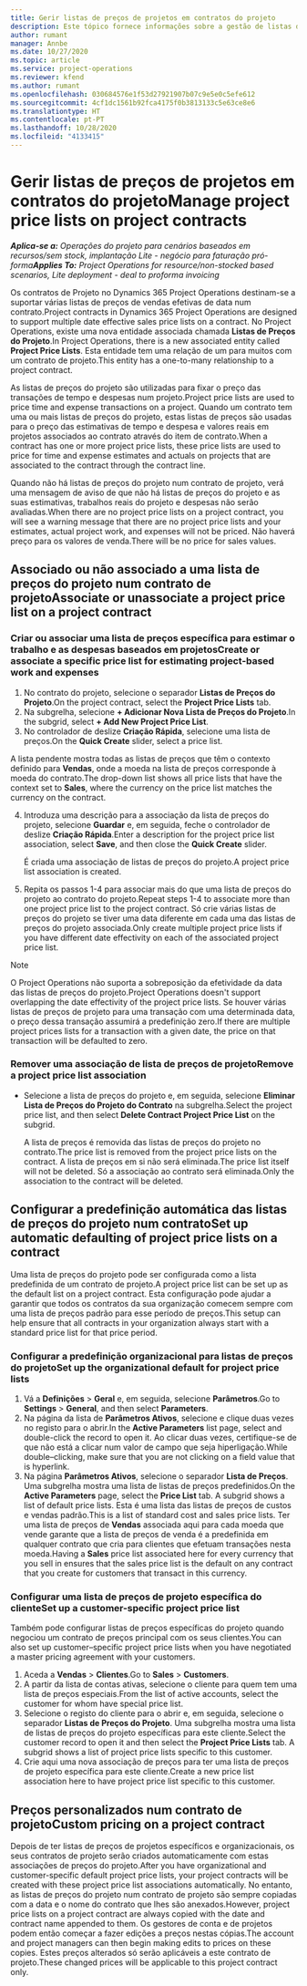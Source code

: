 ```yaml
---
title: Gerir listas de preços de projetos em contratos do projeto
description: Este tópico fornece informações sobre a gestão de listas de preços do projeto em contratos do projeto.
author: rumant
manager: Annbe
ms.date: 10/27/2020
ms.topic: article
ms.service: project-operations
ms.reviewer: kfend
ms.author: rumant
ms.openlocfilehash: 030684576e1f53d27921907b07c9e5e0c5efe612
ms.sourcegitcommit: 4cf1dc1561b92fca4175f0b3813133c5e63ce8e6
ms.translationtype: HT
ms.contentlocale: pt-PT
ms.lasthandoff: 10/28/2020
ms.locfileid: "4133415"
---
```

# <a name="manage-project-price-lists-on-project-contracts"></a><span data-ttu-id="1dda6-103">Gerir listas de preços de projetos em contratos do projeto</span><span class="sxs-lookup"><span data-stu-id="1dda6-103">Manage project price lists on project contracts</span></span>

<span data-ttu-id="1dda6-104">_**Aplica-se a:** Operações do projeto para cenários baseados em recursos/sem stock, implantação Lite - negócio para faturação pró-forma_</span><span class="sxs-lookup"><span data-stu-id="1dda6-104">_**Applies To:** Project Operations for resource/non-stocked based scenarios, Lite deployment - deal to proforma invoicing_</span></span>

<span data-ttu-id="1dda6-105">Os contratos de Projeto no Dynamics 365 Project Operations destinam-se a suportar várias listas de preços de vendas efetivas de data num contrato.</span><span class="sxs-lookup"><span data-stu-id="1dda6-105">Project contracts in Dynamics 365 Project Operations are designed to support multiple date effective sales price lists on a contract.</span></span> <span data-ttu-id="1dda6-106">No Project Operations, existe uma nova entidade associada chamada **Listas de Preços do Projeto**.</span><span class="sxs-lookup"><span data-stu-id="1dda6-106">In Project Operations, there is a new associated entity called **Project Price Lists**.</span></span> <span data-ttu-id="1dda6-107">Esta entidade tem uma relação de um para muitos com um contrato de projeto.</span><span class="sxs-lookup"><span data-stu-id="1dda6-107">This entity has a one-to-many relationship to a project contract.</span></span>

<span data-ttu-id="1dda6-108">As listas de preços do projeto são utilizadas para fixar o preço das transações de tempo e despesas num projeto.</span><span class="sxs-lookup"><span data-stu-id="1dda6-108">Project price lists are used to price time and expense transactions on a project.</span></span> <span data-ttu-id="1dda6-109">Quando um contrato tem uma ou mais listas de preços do projeto, estas listas de preços são usadas para o preço das estimativas de tempo e despesa e valores reais em projetos associados ao contrato através do item de contrato.</span><span class="sxs-lookup"><span data-stu-id="1dda6-109">When a contract has one or more project price lists, these price lists are used to price for time and expense estimates and actuals on projects that are associated to the contract through the contract line.</span></span>

<span data-ttu-id="1dda6-110">Quando não há listas de preços do projeto num contrato de projeto, verá uma mensagem de aviso de que não há listas de preços do projeto e as suas estimativas, trabalhos reais do projeto e despesas não serão avaliadas.</span><span class="sxs-lookup"><span data-stu-id="1dda6-110">When there are no project price lists on a project contract, you will see a warning message that there are no project price lists and your estimates, actual project work, and expenses will not be priced.</span></span> <span data-ttu-id="1dda6-111">Não haverá preço para os valores de venda.</span><span class="sxs-lookup"><span data-stu-id="1dda6-111">There will be no price for sales values.</span></span>

## <a name="associate-or-unassociate-a-project-price-list-on-a-project-contract"></a><span data-ttu-id="1dda6-112">Associado ou não associado a uma lista de preços do projeto num contrato de projeto</span><span class="sxs-lookup"><span data-stu-id="1dda6-112">Associate or unassociate a project price list on a project contract</span></span>

### <a name="create-or-associate-a-specific-price-list-for-estimating-project-based-work-and-expenses"></a><span data-ttu-id="1dda6-113">Criar ou associar uma lista de preços específica para estimar o trabalho e as despesas baseados em projetos</span><span class="sxs-lookup"><span data-stu-id="1dda6-113">Create or associate a specific price list for estimating project-based work and expenses</span></span>

1. <span data-ttu-id="1dda6-114">No contrato do projeto, selecione o separador **Listas de Preços do Projeto**.</span><span class="sxs-lookup"><span data-stu-id="1dda6-114">On the project contract, select the **Project Price Lists** tab.</span></span>
2. <span data-ttu-id="1dda6-115">Na subgrelha, selecione **+ Adicionar Nova Lista de Preços do Projeto**.</span><span class="sxs-lookup"><span data-stu-id="1dda6-115">In the subgrid, select **+ Add New Project Price List**.</span></span>
3. <span data-ttu-id="1dda6-116">No controlador de deslize **Criação Rápida**, selecione uma lista de preços.</span><span class="sxs-lookup"><span data-stu-id="1dda6-116">On the **Quick Create** slider, select a price list.</span></span> 

  <span data-ttu-id="1dda6-117">A lista pendente mostra todas as listas de preços que têm o contexto definido para **Vendas**, onde a moeda na lista de preços corresponde à moeda do contrato.</span><span class="sxs-lookup"><span data-stu-id="1dda6-117">The drop-down list shows all price lists that have the context set to **Sales**, where the currency on the price list matches the currency on the contract.</span></span>
  
4. <span data-ttu-id="1dda6-118">Introduza uma descrição para a associação da lista de preços do projeto, selecione **Guardar** e, em seguida, feche o controlador de deslize **Criação Rápida**.</span><span class="sxs-lookup"><span data-stu-id="1dda6-118">Enter a description for the project price list association, select **Save**, and then close the **Quick Create** slider.</span></span>

   <span data-ttu-id="1dda6-119">É criada uma associação de listas de preços do projeto.</span><span class="sxs-lookup"><span data-stu-id="1dda6-119">A project price list association is created.</span></span>
   
5. <span data-ttu-id="1dda6-120">Repita os passos 1-4 para associar mais do que uma lista de preços do projeto ao contrato do projeto.</span><span class="sxs-lookup"><span data-stu-id="1dda6-120">Repeat steps 1-4 to associate more than one project price list to the project contract.</span></span> <span data-ttu-id="1dda6-121">Só crie várias listas de preços do projeto se tiver uma data diferente em cada uma das listas de preços do projeto associada.</span><span class="sxs-lookup"><span data-stu-id="1dda6-121">Only create multiple project price lists if you have different date effectivity on each of the associated project price list.</span></span>

> [!NOTE]
> <span data-ttu-id="1dda6-122">O Project Operations não suporta a sobreposição da efetividade da data das listas de preços do projeto.</span><span class="sxs-lookup"><span data-stu-id="1dda6-122">Project Operations doesn't support overlapping the date effectivity of the project price lists.</span></span> <span data-ttu-id="1dda6-123">Se houver várias listas de preços de projeto para uma transação com uma determinada data, o preço dessa transação assumirá a predefinição zero.</span><span class="sxs-lookup"><span data-stu-id="1dda6-123">If there are multiple project prices lists for a transaction with a given date, the price on that transaction will be defaulted to zero.</span></span>

### <a name="remove-a-project-price-list-association"></a><span data-ttu-id="1dda6-124">Remover uma associação de lista de preços de projeto</span><span class="sxs-lookup"><span data-stu-id="1dda6-124">Remove a project price list association</span></span>

- <span data-ttu-id="1dda6-125">Selecione a lista de preços do projeto e, em seguida, selecione **Eliminar Lista de Preços do Projeto do Contrato** na subgrelha.</span><span class="sxs-lookup"><span data-stu-id="1dda6-125">Select the project price list, and then select **Delete Contract Project Price List** on the subgrid.</span></span> 

  <span data-ttu-id="1dda6-126">A lista de preços é removida das listas de preços do projeto no contrato.</span><span class="sxs-lookup"><span data-stu-id="1dda6-126">The price list is removed from the project price lists on the contract.</span></span> <span data-ttu-id="1dda6-127">A lista de preços em si não será eliminada.</span><span class="sxs-lookup"><span data-stu-id="1dda6-127">The price list itself will not be deleted.</span></span> <span data-ttu-id="1dda6-128">Só a associação ao contrato será eliminada.</span><span class="sxs-lookup"><span data-stu-id="1dda6-128">Only the association to the contract will be deleted.</span></span>

## <a name="set-up-automatic-defaulting-of-project-price-lists-on-a-contract"></a><span data-ttu-id="1dda6-129">Configurar a predefinição automática das listas de preços do projeto num contrato</span><span class="sxs-lookup"><span data-stu-id="1dda6-129">Set up automatic defaulting of project price lists on a contract</span></span>

<span data-ttu-id="1dda6-130">Uma lista de preços do projeto pode ser configurada como a lista predefinida de um contrato de projeto.</span><span class="sxs-lookup"><span data-stu-id="1dda6-130">A project price list can be set up as the default list on a project contract.</span></span> <span data-ttu-id="1dda6-131">Esta configuração pode ajudar a garantir que todos os contratos da sua organização comecem sempre com uma lista de preços padrão para esse período de preços.</span><span class="sxs-lookup"><span data-stu-id="1dda6-131">This setup can help ensure that all contracts in your organization always start with a standard price list for that price period.</span></span>

### <a name="set-up-the-organizational-default-for-project-price-lists"></a><span data-ttu-id="1dda6-132">Configurar a predefinição organizacional para listas de preços do projeto</span><span class="sxs-lookup"><span data-stu-id="1dda6-132">Set up the organizational default for project price lists</span></span>

1. <span data-ttu-id="1dda6-133">Vá a **Definições** > **Geral** e, em seguida, selecione **Parâmetros**.</span><span class="sxs-lookup"><span data-stu-id="1dda6-133">Go to **Settings** > **General**, and then select **Parameters**.</span></span>
2. <span data-ttu-id="1dda6-134">Na página da lista de **Parâmetros Ativos**, selecione e clique duas vezes no registo para o abrir.</span><span class="sxs-lookup"><span data-stu-id="1dda6-134">In the **Active Parameters** list page, select and double-click the record to open it.</span></span> <span data-ttu-id="1dda6-135">Ao clicar duas vezes, certifique-se de que não está a clicar num valor de campo que seja hiperligação.</span><span class="sxs-lookup"><span data-stu-id="1dda6-135">While double–clicking, make sure that you are not clicking on a field value that is hyperlink.</span></span> 
3. <span data-ttu-id="1dda6-136">Na página **Parâmetros Ativos**, selecione o separador **Lista de Preços**. Uma subgrelha mostra uma lista de listas de preços predefinidos.</span><span class="sxs-lookup"><span data-stu-id="1dda6-136">On the **Active Parameters** page, select the **Price List** tab. A subgrid shows a list of default price lists.</span></span> <span data-ttu-id="1dda6-137">Esta é uma lista das listas de preços de custos e vendas padrão.</span><span class="sxs-lookup"><span data-stu-id="1dda6-137">This is a list of standard cost and sales price lists.</span></span> <span data-ttu-id="1dda6-138">Ter uma lista de preços de **Vendas** associada aqui para cada moeda que vende garante que a lista de preços de venda é a predefinida em qualquer contrato que cria para clientes que efetuam transações nesta moeda.</span><span class="sxs-lookup"><span data-stu-id="1dda6-138">Having a **Sales** price list associated here for every currency that you sell in ensures that the sales price list is the default on any contract that you create for customers that transact in this currency.</span></span>

### <a name="set-up-a-customer-specific-project-price-list"></a><span data-ttu-id="1dda6-139">Configurar uma lista de preços de projeto específica do cliente</span><span class="sxs-lookup"><span data-stu-id="1dda6-139">Set up a customer-specific project price list</span></span>

<span data-ttu-id="1dda6-140">Também pode configurar listas de preços específicas do projeto quando negociou um contrato de preços principal com os seus clientes.</span><span class="sxs-lookup"><span data-stu-id="1dda6-140">You can also set up customer–specific project price lists when you have negotiated a master pricing agreement with your customers.</span></span>

1. <span data-ttu-id="1dda6-141">Aceda a **Vendas** > **Clientes**.</span><span class="sxs-lookup"><span data-stu-id="1dda6-141">Go to **Sales** > **Customers**.</span></span>
2. <span data-ttu-id="1dda6-142">A partir da lista de contas ativas, selecione o cliente para quem tem uma lista de preços especiais.</span><span class="sxs-lookup"><span data-stu-id="1dda6-142">From the list of active accounts, select the customer for whom have special price list.</span></span>
3. <span data-ttu-id="1dda6-143">Selecione o registo do cliente para o abrir e, em seguida, selecione o separador **Listas de Preços do Projeto**. Uma subgrelha mostra uma lista de listas de preços do projeto específicas para este cliente.</span><span class="sxs-lookup"><span data-stu-id="1dda6-143">Select the customer record to open it and then select the **Project Price Lists** tab. A subgrid shows a list of project price lists specific to this customer.</span></span> 
4. <span data-ttu-id="1dda6-144">Crie aqui uma nova associação de preços para ter uma lista de preços de projeto específica para este cliente.</span><span class="sxs-lookup"><span data-stu-id="1dda6-144">Create a new price list association here to have project price list specific to this customer.</span></span>

## <a name="custom-pricing-on-a-project-contract"></a><span data-ttu-id="1dda6-145">Preços personalizados num contrato de projeto</span><span class="sxs-lookup"><span data-stu-id="1dda6-145">Custom pricing on a project contract</span></span>

<span data-ttu-id="1dda6-146">Depois de ter listas de preços de projetos específicos e organizacionais, os seus contratos de projeto serão criados automaticamente com estas associações de preços do projeto.</span><span class="sxs-lookup"><span data-stu-id="1dda6-146">After you have organizational and customer-specific default project price lists, your project contracts will be created with these project price list associations automatically.</span></span> <span data-ttu-id="1dda6-147">No entanto, as listas de preços do projeto num contrato de projeto são sempre copiadas com a data e o nome do contrato que lhes são anexados.</span><span class="sxs-lookup"><span data-stu-id="1dda6-147">However, project price lists on a project contract are always copied with the date and contract name appended to them.</span></span> <span data-ttu-id="1dda6-148">Os gestores de conta e de projetos podem então começar a fazer edições a preços nestas cópias.</span><span class="sxs-lookup"><span data-stu-id="1dda6-148">The account and project managers can then begin making edits to prices on these copies.</span></span> <span data-ttu-id="1dda6-149">Estes preços alterados só serão aplicáveis a este contrato de projeto.</span><span class="sxs-lookup"><span data-stu-id="1dda6-149">These changed prices will be applicable to this project contract only.</span></span>
